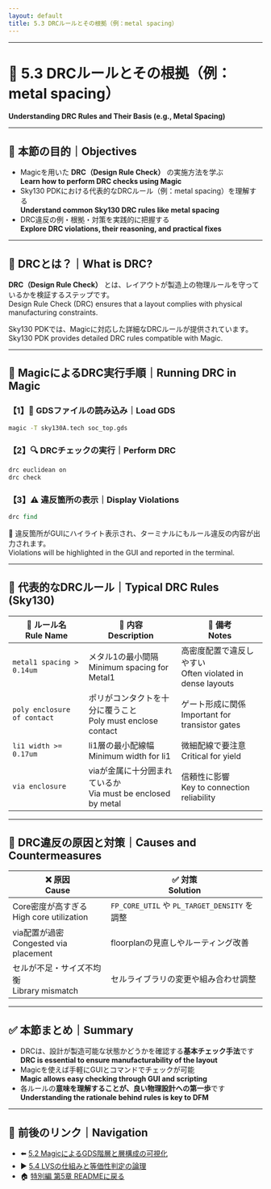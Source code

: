 ```yaml
---
layout: default
title: 5.3 DRCルールとその根拠（例：metal spacing）
---
```


---

# 🧪 5.3 DRCルールとその根拠（例：metal spacing）  
**Understanding DRC Rules and Their Basis (e.g., Metal Spacing)**

---

## 🎯 本節の目的｜Objectives

- Magicを用いた **DRC（Design Rule Check）** の実施方法を学ぶ  
  **Learn how to perform DRC checks using Magic**
- Sky130 PDKにおける代表的なDRCルール（例：metal spacing）を理解する  
  **Understand common Sky130 DRC rules like metal spacing**
- DRC違反の例・根拠・対策を実践的に把握する  
  **Explore DRC violations, their reasoning, and practical fixes**

---

## 🧪 DRCとは？｜What is DRC?

**DRC（Design Rule Check）** とは、レイアウトが製造上の物理ルールを守っているかを検証するステップです。  
Design Rule Check (DRC) ensures that a layout complies with physical manufacturing constraints.

Sky130 PDKでは、Magicに対応した詳細なDRCルールが提供されています。  
Sky130 PDK provides detailed DRC rules compatible with Magic.

---

## 🧭 MagicによるDRC実行手順｜Running DRC in Magic

### 【1】📂 GDSファイルの読み込み｜Load GDS

```bash
magic -T sky130A.tech soc_top.gds
```

### 【2】🔍 DRCチェックの実行｜Perform DRC

```tcl
drc euclidean on
drc check
```

### 【3】⚠️ 違反箇所の表示｜Display Violations

```tcl
drc find
```

🔎 違反箇所がGUIにハイライト表示され、ターミナルにもルール違反の内容が出力されます。  
Violations will be highlighted in the GUI and reported in the terminal.

---

## 📏 代表的なDRCルール｜Typical DRC Rules (Sky130)

| 📘 **ルール名**<br>Rule Name | 📝 **内容**<br>Description | 🔧 **備考**<br>Notes |
|---------------------------|----------------------------|-----------------------|
| `metal1 spacing > 0.14um` | メタル1の最小間隔<br>Minimum spacing for Metal1 | 高密度配置で違反しやすい<br>Often violated in dense layouts |
| `poly enclosure of contact` | ポリがコンタクトを十分に覆うこと<br>Poly must enclose contact | ゲート形成に関係<br>Important for transistor gates |
| `li1 width >= 0.17um` | li1層の最小配線幅<br>Minimum width for li1 | 微細配線で要注意<br>Critical for yield |
| `via enclosure` | viaが金属に十分囲まれているか<br>Via must be enclosed by metal | 信頼性に影響<br>Key to connection reliability |

---

## 🧩 DRC違反の原因と対策｜Causes and Countermeasures

| ❌ **原因**<br>Cause | ✅ **対策**<br>Solution |
|-------------------|-------------------------|
| Core密度が高すぎる<br>High core utilization | `FP_CORE_UTIL` や `PL_TARGET_DENSITY` を調整 |
| via配置が過密<br>Congested via placement | floorplanの見直しやルーティング改善 |
| セルが不足・サイズ不均衡<br>Library mismatch | セルライブラリの変更や組み合わせ調整 |

---

## ✅ 本節まとめ｜Summary

- DRCは、設計が製造可能な状態かどうかを確認する**基本チェック手法**です  
  **DRC is essential to ensure manufacturability of the layout**
- Magicを使えば手軽にGUIとコマンドでチェックが可能  
  **Magic allows easy checking through GUI and scripting**
- 各ルールの**意味を理解することが、良い物理設計への第一歩**です  
  **Understanding the rationale behind rules is key to DFM**

---

## 🔗 前後のリンク｜Navigation

- ⬅️ [5.2 MagicによるGDS階層と層構成の可視化](5_2_magic_view.md)  
- ▶️ [5.4 LVSの仕組みと等価性判定の論理](5_4_lvs_logic.md)  
- 🏠 [特別編 第5章 READMEに戻る](README.md)
